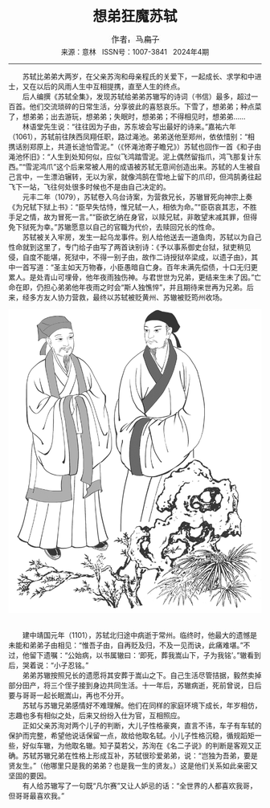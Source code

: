 # <center>想弟狂魔苏轼</center> 

<div align=center><img src="https://raw.githubusercontent.com/leaguecn/magazines/main/img_authors/%25d7%25f7%25d5%25df%25a3%25ba%25c2%25ed%25b1%25e2%25d7%25d3.jpg"></div> 

<center>来源：意林   ISSN号：1007-3841   2024年4期</center> 


* * *


　　苏轼比弟弟大两岁，在父亲苏洵和母亲程氏的关爱下，一起成长、求学和中进士，又在以后的风雨人生中互相提携，直至人生的终点。  
　　后人编撰《苏轼全集》，发现苏轼给弟弟苏辙写的诗词（书信）最多，超过一百首。他们交流琐碎的日常生活，分享彼此的喜怒哀乐。下雪了，想弟弟；种点菜了，想弟弟；出去游玩，想弟弟；失眠时，想弟弟；不得相见时，想弟弟……  
　　林语堂先生说：“往往因为子由，苏东坡会写出最好的诗来。”嘉祐六年（1061），苏轼前往陕西凤翔任职，路过渑池。弟弟送他至郑州，依依惜别：“相携话别郑原上，共道长途怕雪泥。”（《怀渑池寄子瞻兄》）苏轼也回作一首《和子由渑池怀旧》：“人生到处知何似，应似飞鸿踏雪泥。泥上偶然留指爪，鸿飞那复计东西。”“雪泥鸿爪”这个后来常被人用的成语被苏轼无意间创造出来。苏轼的人生被自己言中，一生漂泊辗转，无以为家，就像鸿鹄在雪地上留下的爪印，但鸿鹄勇往起飞下一站，飞往何处很多时候也不是由自己决定的。  
　　元丰二年（1079），苏轼卷入乌台诗案，为营救兄长，苏辙冒死向神宗上奏《为兄轼下狱上书》：“臣早失怙恃，惟兄轼一人，相依为命。”“臣窃哀其志，不胜手足之情，故为冒死一言。”“臣欲乞纳在身官，以赎兄轼，非敢望末减其罪，但得免下狱死为幸。”苏辙愿意以自己的官職为代价，去赎回兄长的性命。  
　　苏轼被关入牢房，发生一起乌龙事件。别人给他送去一道鱼肉，苏轼以为自己性命就到这里了，专门给子由写了两首诀别诗：《予以事系御史台狱，狱吏稍见侵，自度不能堪，死狱中，不得一别子由，故作二诗授狱卒梁成，以遗子由》，其中一首写道：“圣主如天万物春，小臣愚暗自亡身。百年未满先偿债，十口无归更累人。是处青山可埋骨，他年夜雨独伤神。与君世世为兄弟，更结来生未了因。”亡命在即，仍担心弟弟他年夜雨之时会“斯人独憔悴”，并且期待来世再为兄弟。后来，经多方友人协力营救，最终以苏轼被贬黄州、苏辙被贬筠州收场。

![](https://raw.githubusercontent.com/leaguecn/magazines/main/img/yili20240408-1-l.jpg)

  
<br>　　建中靖国元年（1101），苏轼北归途中病逝于常州。临终时，他最大的遗憾是未能和弟弟子由相见：“惟吾子由，自再贬及归，不及一见而诀，此痛难堪。”不过，他留下遗嘱：“公始病，以书属辙曰：‘即死，葬我嵩山下，子为我铭’。”辙看到后，哭着说：“小子忍铭。”  
　　弟弟苏辙按照兄长的遗愿将其安葬于嵩山之下。自己生活尽管拮据，毅然卖掉部分田产，将三个侄子接到身边共同生活。十一年后，苏辙病逝，死前曾说，日后要与哥哥一起长眠嵩山，再也不分开。  
　　苏轼与苏辙兄弟感情好不难理解。他们在同样的家庭环境下成长，年岁相仿，志趣也多有相似之处，后来又纷纷入仕为官，互相照应。  
　　正如父亲苏洵对两个儿子的判断，大儿子性格豪爽，直言不讳，车子有车轼的保护而完整，希望他说话保留一点，故给他取名轼。小儿子性格沉稳，循规蹈矩一些，好似车辙，为他取名辙。知子莫若父，苏洵在《名二子说》的判断是客观又正确。苏轼苏辙兄弟在性格上形成互补，苏轼很珍爱弟弟，说：“岂独为吾弟，要是贤友生。”（他哪里只是我的弟弟？也是我一生的贤友。）这是他们关系如此亲密又坚固的要因。  
　　有人给苏辙写了一句既“凡尔赛”又让人妒忌的话：“全世界的人都喜欢我哥，但哥哥最喜欢我。”